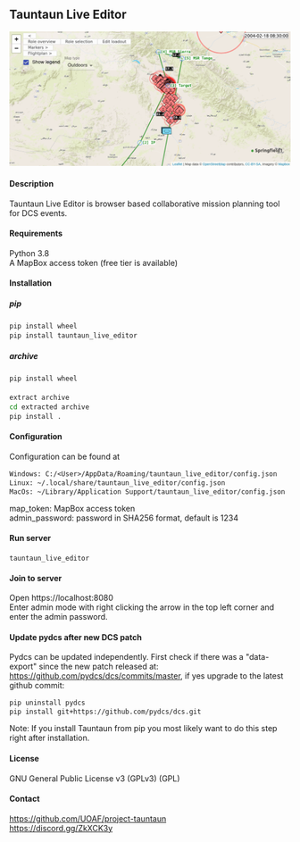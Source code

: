 ## Tauntaun Live Editor

![Screenshot](https://github.com/UOAF/project-tauntaun/raw/v0.1.0/images/screenshot.png)

#### Description
Tauntaun Live Editor is browser based collaborative mission planning tool for DCS events.

#### Requirements
Python 3.8  
A MapBox access token (free tier is available)
#### Installation
##### pip
```bash
pip install wheel
pip install tauntaun_live_editor
```
##### archive
```bash
pip install wheel

extract archive
cd extracted archive
pip install .
```

#### Configuration
Configuration can be found at
```
Windows: C:/<User>/AppData/Roaming/tauntaun_live_editor/config.json
Linux: ~/.local/share/tauntaun_live_editor/config.json
MacOs: ~/Library/Application Support/tauntaun_live_editor/config.json
```
map_token: MapBox access token  
admin_password: password in SHA256 format, default is 1234
#### Run server
```
tauntaun_live_editor
```

#### Join to server
Open https://localhost:8080  
Enter admin mode with right clicking the arrow in the top left corner and enter the admin password. 

#### Update pydcs after new DCS patch
Pydcs can be updated independently. First check if there was a "data-export" since the new patch released at: https://github.com/pydcs/dcs/commits/master, if yes upgrade to the latest github commit:

```
pip uninstall pydcs
pip install git+https://github.com/pydcs/dcs.git
```
Note: If you install Tauntaun from pip you most likely want to do this step right after installation.

#### License 
GNU General Public License v3 (GPLv3) (GPL)

#### Contact
https://github.com/UOAF/project-tauntaun  
https://discord.gg/ZkXCK3y

